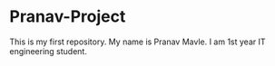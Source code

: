 # Pranav-Project
This is my first repository.
My name is Pranav Mavle.
I am 1st year IT engineering student.

